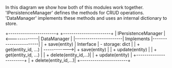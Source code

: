 In this diagram we show how both of this modules work together.
'IPersistenceManager' defines the methods for CRUD operations.
'DataManager' implements these methods and uses an internal dictionary to store.

+-----------------------+              +-----------------------+
| IPersistenceManager   |<-------------|  DataManager          |
|-----------------------| Implements   |-----------------------|
| + save(entity)        | Interface    | - storage: dict       |
| + get(entity_id, ...) | ------------>| + save(entity)        |
| + update(entity)      |              | + get(entity_id, ...) |
| + delete(entity_id,...)|              | + update(entity)      |
+-----------------------+              | + delete(entity_id,...)|
                                       +-----------------------+
